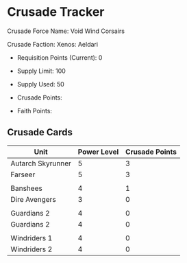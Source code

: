 Crusade Tracker
=====

Crusade Force Name: Void Wind Corsairs

Crusade Faction: Xenos: Aeldari

* Requisition Points (Current): 0
* Supply Limit: 100
* Supply Used: 50
* Crusade Points: 

* Faith Points:


Crusade Cards
-----

| Unit  | Power Level  | Crusade Points  |
|---|---|---|
| Autarch Skyrunner  | 5  | 3 |
| Farseer  | 5  | 3 |
|   |   |   |
| Banshees | 4  | 1 |
| Dire Avengers | 3  | 0 |
|   |   |   |
| Guardians 2 | 4  | 0 |
| Guardians 2 | 4  | 0 |
|   |   |   |
| Windriders 1 | 4  | 0 |
| Windriders 2 | 4  | 0 |
